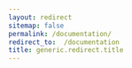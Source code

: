 ```yaml
---
layout: redirect
sitemap: false
permalink: /documentation/
redirect_to:  /documentation
title: generic.redirect.title
---
```

